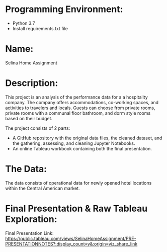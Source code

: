 # Programming Environment:
- Python 3.7
- Install requirements.txt file


# Name:

Selina Home Assignment


# Description:

This project is an analysis of the performance data for a a hospitality company. The company offers accommodations, co-working spaces, and activities to travelers and locals. Guests can choose from private rooms, private rooms with a communal floor bathroom, and dorm style rooms based on their budget.

The project consists of 2 parts:
- A GitHub repository with the original data files, the cleaned dataset, and the gathering, assessing, and cleaning Jupyter Notebooks.
- An online Tableau workbook containing both the final presentation.


# The Data:

The data consists of operational data for newly opened hotel locations within the Central American market.



# Final Presentation & Raw Tableau Exploration:

Final Presentation Link: https://public.tableau.com/views/SelinaHomeAssignment/PRE-PRESENTATIONNOTES?:display_count=y&:origin=viz_share_link
